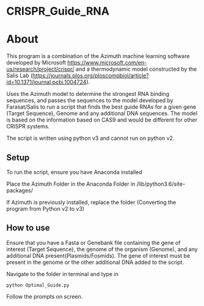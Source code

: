 # CRISPR_Guide_RNA

# About
This program is a combination of the Azimuth machine learning software developed by Microsoft https://www.microsoft.com/en-us/research/project/crispr/ and a thermodynamic model constructed by the Salis Lab (https://journals.plos.org/ploscompbiol/article?id=10.1371/journal.pcbi.1004724).

Uses the Azimuth model to determine the strongest RNA binding sequences, and passes the sequences to the model developed by Farasat/Salis to run a script that finds the best guide RNAs for a given gene (Target Sequence), Genome and any additional DNA sequences. The model is based on the
information based on CAS9 and would be different for other CRISPR systems.

The script is written using python v3 and cannot run on python v2.

## Setup

To run the script, ensure you have Anaconda installed

Place the Azimuth Folder in the Anaconda Folder in /lib/python3.6/site-packages/

If Azimuth is previously installed, replace the folder (Converting the program from Python v2 to v3)

## How to use
Ensure that you have a Fasta or Genebank file containing the gene of interest (Target Sequence), the genome of the organism (Genome), and any additional DNA present(Plasmids/Fosmids). The gene of interest must be present in the genome or the other additional DNA added to the script.

Navigate to the folder in terminal and type in

```
python Optimal_Guide.py
```

Follow the prompts on screen.
